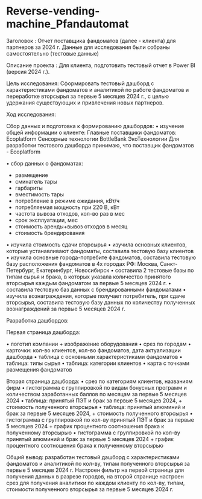 # Reverse-vending-machine_Pfandautomat

Заголовок : Отчет поставщика фандоматов (далее - клиента) для партнеров за 2024 г. Данные для исследования были собраны самостоятельно (тестовые данные)

Описание проекта : Для клиента, подготовить тестовый отчет в Power BI (версия 2024 г.). 

Цель исследования: Сформировать тестовый дашборд с характеристиками фандоматов и  аналитикой по работе фандоматов и переработке вторсырья за первые 5 месяцев 2024 г., с целью удержания существующих и привлечения новых партнеров.

Ход исследования:

Сбор данных и подготовка к формированию дашбордов:
•	изучение общей информации о клиенте:
	Главные поставщики фандоматов:
		Ecoplatform
	Сенсорные технологии
	BottleBank
	ЭкоТехнологии
Для разработки тестового дашборда принимаю, что поставщик фандоматов - Ecoplatform

•	сбор данных о фандоматах:
- размещение 
- сминатель тары
- гарбариты
- вместимость тары
- потребление в режиме ожидания, кВт/ч	
- потребляемая мощность при 220 В, кВт	
- частота вывоза отходов, кол-во раз в мес	
- срок эксплуатации, мес	
- стоимость аренды+вывоз отходов в месяц	
- стоимость брендирования

•	изучила стоимость сдачи вторсырья 
•	изучила основных клиентов, которые устанавливают фандоматы, составила тестовую базу клиентов
•	изучила основные города-потребите фандоматов, составила тестовую базу расположения фандоматов в 4х городах РФ: Москва, Санкт-Петербург, Екатеринбург, Новосибирск
•	составила 2 тестовые базы по типам сырья и брака, в которых указала количество принятого вторсырья каждым фандоматом за первые 5 месяцев 2024 г.
•	составила тестовую баз данных с брендированными фандоматами
•	изучила вознаграждения, которые получает потребитель, при сдаче вторсырья, составила тестовую базу данных по количеству полученных вознаграждений за первые 5 месяцев 2024 г.

Разработка дашбордов:

Первая страница дашборда:

•	логотип компании + изображение оборудования
•	срез по городам
•	карточки: кол-во клиентов, кол-во фандоматов, дата актуализации дашборда
•	таблица с основными характеристиками фандоматов
•	таблица: типы сырья
•	таблица: категории клиентов
•	карта с точками размещения фандоматов

Вторая страница дашборда:
•	срез по категориям клиентов, названиям фирм
•	гистограмма с группировкой по видам бонусных программ и количеством заработанных баллов по месяцам за первые 5 месяцев 2024
•	таблица: принятый ПЭТ и  брак за первые 5 месяцев 2024, + стоимость полученного вторсырья
•	таблица: принятый алюминий и  брак за первые 5 месяцев 2024, + стоимость полученного вторсырья
•	гистограмма с группировкой по кол-ву принятый ПЭТ и брак за первые 5 месяцев 2024 + график процентного соотношения брака к полученному вторсырью
•	гистограмма с группировкой по кол-ву принятый алюминий и брак за первые 5 месяцев 2024 + график процентного соотношения брака к полученному вторсырью


Общий вывод: разработан тестовый дашборд с характеристиками фандоматов и аналитикой по кол-ву, типам полученного вторсырья за первые 5 месяцев 2024 г.
Настроен фильтр на первой странице для получения данных в разрезе городов, на второй странице настроен срез для получения аналитики по каждом клиенту по кол-ву, типам, стоимости полученного вторсырья за первые 5 месяцев 2024 г.

